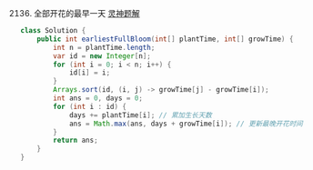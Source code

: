 2136. 全部开花的最早一天
[灵神题解](https://leetcode.cn/problems/earliest-possible-day-of-full-bloom/?envType=daily-question&envId=2023-09-30)

```java
class Solution {
    public int earliestFullBloom(int[] plantTime, int[] growTime) {
        int n = plantTime.length;
        var id = new Integer[n];
        for (int i = 0; i < n; i++) {
            id[i] = i;
        }
        Arrays.sort(id, (i, j) -> growTime[j] - growTime[i]);
        int ans = 0, days = 0;
        for (int i : id) {
            days += plantTime[i]; // 累加生长天数
            ans = Math.max(ans, days + growTime[i]); // 更新最晚开花时间
        }
        return ans;
    }
}
```